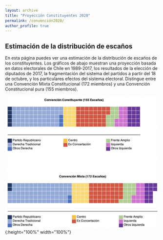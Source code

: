 ```yaml
---
layout: archive
title: "Proyección Constituyentes 2020"
permalink: /convención2020/
author_profile: true
---
```


## Estimación de la distribución de escaños

En esta página puedes ver una estimación de la distribución de escaños de los constituyentes. Los gráficos de abajo muestran una proyección basada en datos electorales de Chile en 1989-2017, los resultados de la elección de diputados de 2017, la fragmentación del sistema del partidos a partir del 18 de octubre, y los particulares efectos del sistema electoral. Distingue entre una Convención Mixta Constitucional (172 miembros) y una Convención Constitucional pura (155 miembros).


![cc](/images/distribuciones.png){:height="100%" width="100%"}



<div class="flourish-embed flourish-parliament" data-src="visualisation/1553318"><script src="https://public.flourish.studio/resources/embed.js"></script></div>
